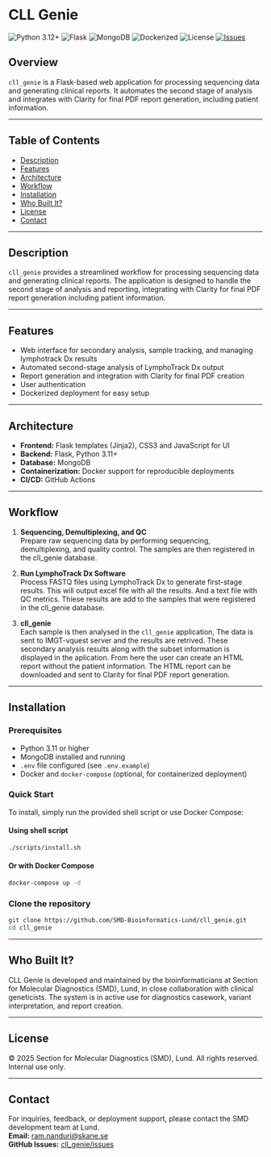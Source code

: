 # CLL Genie

![Python 3.12+](https://img.shields.io/badge/python-3.12+-orange.svg)
![Flask](https://img.shields.io/badge/framework-Flask-indigo)
![MongoDB](https://img.shields.io/badge/database-MongoDB-brightgreen)
![Dockerized](https://img.shields.io/badge/docker-ready-blue)
![License](https://img.shields.io/badge/license-Proprietary-red)
[![Issues](https://img.shields.io/github/issues/ramsainanduri/cll_genie)](https://github.com/ramsainanduri/cll_genie/issues)

## Overview

`cll_genie` is a Flask-based web application for processing sequencing data and generating clinical reports. It automates the second stage of analysis and integrates with Clarity for final PDF report generation, including patient information.

---

## Table of Contents

- [Description](#description)
- [Features](#features)
- [Architecture](#architecture)
- [Workflow](#workflow)
- [Installation](#installation)
- [Who Built It?](#who-built-it)
- [License](#license)
- [Contact](#contact)

---

## Description

`cll_genie` provides a streamlined workflow for processing sequencing data and generating clinical reports. The application is designed to handle the second stage of analysis and reporting, integrating with Clarity for final PDF report generation including patient information.

---

## Features

- Web interface for secondary analysis, sample tracking, and managing lymphotrack Dx results
- Automated second-stage analysis of LymphoTrack Dx output
- Report generation and integration with Clarity for final PDF creation
- User authentication
- Dockerized deployment for easy setup

---

## Architecture

- **Frontend:** Flask templates (Jinja2), CSS3 and JavaScript for UI
- **Backend:** Flask, Python 3.11+
- **Database:** MongoDB
- **Containerization:** Docker support for reproducible deployments
- **CI/CD:** GitHub Actions

---

## Workflow

1. **Sequencing, Demultiplexing, and QC**  
   Prepare raw sequencing data by performing sequencing, demultiplexing, and quality control. The samples are then registered in the cll_genie database.

2. **Run LymphoTrack Dx Software**  
   Process FASTQ files using LymphoTrack Dx to generate first-stage results. This will output excel  file with all the results. And a text file with QC metrics. Thiese results are add to the samples that were registered in the cll_genie database.

3. **cll_genie**  
    Each sample is then analysed in the `cll_genie` application, The data is sent to IMGT-vquest server and the results are retrived. These secondary analysis results along with the subset information is displayed in the aplication. From here the user can create an HTML report without the patient information. The HTML report can be downloaded and sent to Clarity for final PDF report generation.
---

## Installation

### Prerequisites

- Python 3.11 or higher
- MongoDB installed and running
- `.env` file configured (see `.env.example`)
- Docker and `docker-compose` (optional, for containerized deployment)

### Quick Start

To install, simply run the provided shell script or use Docker Compose:


#### Using shell script
```bash
./scripts/install.sh
```

#### Or with Docker Compose
```bash
docker-compose up -d
```

### Clone the repository

```bash
git clone https://github.com/SMD-Bioinformatics-Lund/cll_genie.git
cd cll_genie
```
---
## Who Built It?

CLL Genie is developed and maintained by the bioinformaticians at Section for Molecular Diagnostics (SMD), Lund, in close collaboration with clinical geneticists. The system is in active use for diagnostics casework, variant interpretation, and report creation.

---

## License

© 2025 Section for Molecular Diagnostics (SMD), Lund.
All rights reserved. Internal use only.

---

## Contact

For inquiries, feedback, or deployment support, please contact the SMD development team at Lund.   
**Email:** ram.nanduri@skane.se  
**GitHub Issues:** [cll_genie/issues](https://github.com/SMD-Bioinformatics-Lund//cll_genie/issues)
  
  
  
  
